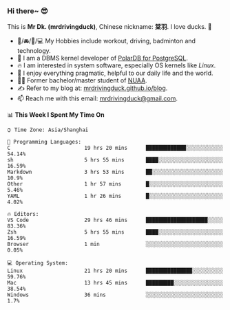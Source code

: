 ### Hi there~ 😎

This is **Mr Dk. (mrdrivingduck)**, Chinese nickname: **棠羽**. I love ducks. 🦆

- 💪/🚘/🏸/💻 My Hobbies include workout, driving, badminton and technology.
- 🍊 I am a DBMS kernel developer of [PolarDB for PostgreSQL](https://github.com/ApsaraDB/PolarDB-for-PostgreSQL).
- 🔥 I am interested in system software, especially OS kernels like *Linux*.
- 🔧 I enjoy everything pragmatic, helpful to our daily life and the world.
- 👨‍🎓 Former bachelor/master student of [NUAA](https://en.wikipedia.org/wiki/Nanjing_University_of_Aeronautics_and_Astronautics).
- ✍ Refer to my blog at: [mrdrivingduck.github.io/blog](https://www.mrdrivingduck.cn/blog/#/).
- 📫 Reach me with this email: [mrdrivingduck@gmail.com](mailto:mrdrivingduck@gmail.com).

<!--START_SECTION:waka-->
📊 **This Week I Spent My Time On** 

```text
⌚︎ Time Zone: Asia/Shanghai

💬 Programming Languages: 
C                        19 hrs 20 mins      █████████████░░░░░░░░░░░░   54.14% 
sh                       5 hrs 55 mins       ████░░░░░░░░░░░░░░░░░░░░░   16.59% 
Markdown                 3 hrs 53 mins       ██░░░░░░░░░░░░░░░░░░░░░░░   10.9% 
Other                    1 hr 57 mins        █░░░░░░░░░░░░░░░░░░░░░░░░   5.46% 
YAML                     1 hr 26 mins        █░░░░░░░░░░░░░░░░░░░░░░░░   4.02%

🔥 Editors: 
VS Code                  29 hrs 46 mins      ████████████████████░░░░░   83.36% 
Zsh                      5 hrs 55 mins       ████░░░░░░░░░░░░░░░░░░░░░   16.59% 
Browser                  1 min               ░░░░░░░░░░░░░░░░░░░░░░░░░   0.05%

💻 Operating System: 
Linux                    21 hrs 20 mins      ███████████████░░░░░░░░░░   59.76% 
Mac                      13 hrs 45 mins      █████████░░░░░░░░░░░░░░░░   38.54% 
Windows                  36 mins             ░░░░░░░░░░░░░░░░░░░░░░░░░   1.7%

```


<!--END_SECTION:waka-->

<!-- ![Mr Dk.'s GitHub Stats](https://github-readme-stats.vercel.app/api?username=mrdrivingduck&count_private&show_icons=true&theme=buefy) -->

<!-- ![Most Used Languages](https://github-readme-stats.vercel.app/api/top-langs/?username=mrdrivingduck&exclude_repo=mips32-CPU,snort-tcp-socket&theme=buefy&layout=compact&langs_count=10) -->


<!--
**mrdrivingduck/mrdrivingduck** is a ✨ _special_ ✨ repository because its `README.md` (this file) appears on your GitHub profile.

Here are some ideas to get you started:

- 🔭 I’m currently working on ...
- 🌱 I’m currently learning ...
- 👯 I’m looking to collaborate on ...
- 🤔 I’m looking for help with ...
- 💬 Ask me about ...
- 📫 How to reach me: ...
- 😄 Pronouns: ...
- ⚡ Fun fact: ...
-->

